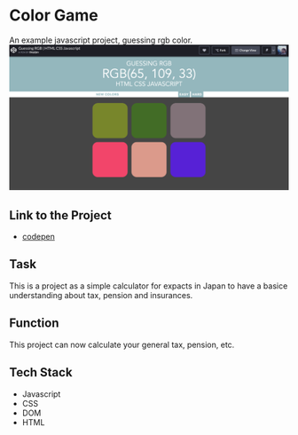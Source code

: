 # Color Game
An example javascript project, guessing rgb color.
![Project Image](doc/colorGame.png)

## Link to the Project
* [codepen](https://codepen.io/theyij/full/RwwbBrg) 

## Task
This is a project as a simple calculator for expacts in Japan to have a basice understanding about tax, pension and insurances.

## Function
This project can now calculate your general tax, pension, etc.

## Tech Stack
* Javascript
* CSS
* DOM
* HTML
